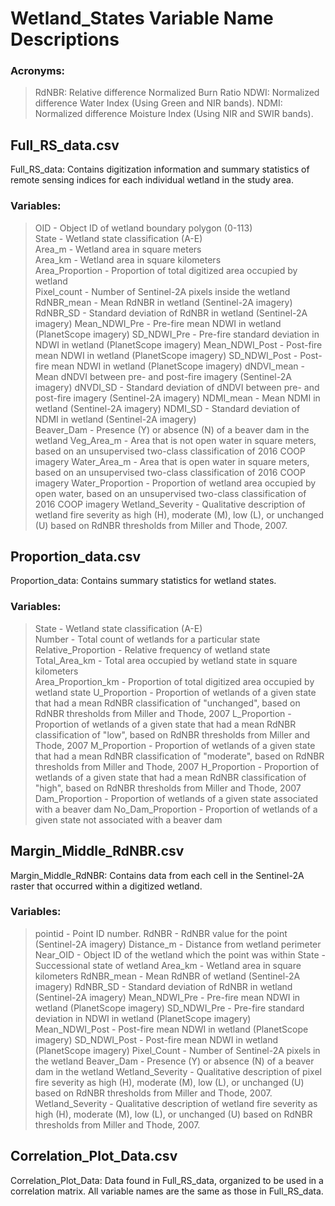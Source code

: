 # Wetland_States Variable Name Descriptions

### Acronyms:
>RdNBR: Relative difference Normalized Burn Ratio
>NDWI: Normalized difference Water Index (Using Green and NIR bands).
>NDMI: Normalized difference Moisture Index (Using NIR and SWIR bands).

## Full_RS_data.csv ##
Full_RS_data: Contains digitization information and summary statistics of remote sensing indices for each individual wetland in the study area.
### Variables:
>OID - Object ID of wetland boundary polygon (0-113)  
>State - Wetland state classification (A-E)  
>Area_m - Wetland area in square meters  
>Area_km - Wetland area in square kilometers  
>Area_Proportion - Proportion of total digitized area occupied by wetland  
>Pixel_count - Number of Sentinel-2A pixels inside the wetland
>RdNBR_mean - Mean RdNBR in wetland (Sentinel-2A imagery)
>RdNBR_SD - Standard deviation of RdNBR in wetland (Sentinel-2A imagery)
>Mean_NDWI_Pre - Pre-fire mean NDWI in wetland (PlanetScope imagery)
>SD_NDWI_Pre - Pre-fire standard deviation in NDWI in wetland (PlanetScope imagery)
>Mean_NDWI_Post - Post-fire mean NDWI in wetland (PlanetScope imagery)
>SD_NDWI_Post - Post-fire mean NDWI in wetland (PlanetScope imagery)
>dNDVI_mean - Mean dNDVI between pre- and post-fire imagery (Sentinel-2A imagery)
>dNVDI_SD - Standard deviation of dNDVI between pre- and post-fire imagery (Sentinel-2A imagery)
>NDMI_mean -  Mean NDMI in wetland (Sentinel-2A imagery) 
>NDMI_SD - Standard deviation of NDMI in wetland (Sentinel-2A imagery)  
>Beaver_Dam - Presence (Y) or absence (N) of a beaver dam in the wetland
>Veg_Area_m - Area that is not open water in square meters, based on an unsupervised two-class classification of 2016 COOP imagery
>Water_Area_m - Area that is open water in square meters, based on an unsupervised two-class classification of 2016 COOP imagery
>Water_Proportion - Proportion of wetland area occupied by open water, based on an unsupervised two-class classification of 2016 COOP imagery
>Wetland_Severity - Qualitative description of wetland fire severity as high (H), moderate (M), low (L), or unchanged (U) based on RdNBR thresholds from Miller and Thode, 2007.

## Proportion_data.csv ##
Proportion_data: Contains summary statistics for wetland states. 
### Variables:
>State - Wetland state classification (A-E)  
>Number - Total count of wetlands for a particular state  
>Relative_Proportion - Relative frequency of wetland state  
>Total_Area_km - Total area occupied by wetland state in square kilometers  
>Area_Proportion_km - Proportion of total digitized area occupied by wetland state
>U_Proportion - Proportion of wetlands of a given state that had a mean RdNBR classification of "unchanged", based on RdNBR thresholds from Miller and Thode, 2007
>L_Proportion - Proportion of wetlands of a given state that had a mean RdNBR classification of "low", based on RdNBR thresholds from Miller and Thode, 2007
>M_Proportion - Proportion of wetlands of a given state that had a mean RdNBR classification of "moderate", based on RdNBR thresholds from Miller and Thode, 2007
>H_Proportion - Proportion of wetlands of a given state that had a mean RdNBR classification of "high", based on RdNBR thresholds from Miller and Thode, 2007
>Dam_Proportion - Proportion of wetlands of a given state associated with a beaver dam
>No_Dam_Proportion - Proportion of wetlands of a given state not associated with a beaver dam

## Margin_Middle_RdNBR.csv ##
Margin_Middle_RdNBR: Contains data from each cell in the Sentinel-2A raster that occurred within a digitized wetland.
### Variables:
>pointid - Point ID number.
>RdNBR - RdNBR value for the point (Sentinel-2A imagery)
>Distance_m - Distance from wetland perimeter
>Near_OID - Object ID of the wetland which the point was within
>State - Successional state of wetland
>Area_km - Wetland area in square kilometers
>RdNBR_mean - Mean RdNBR of wetland (Sentinel-2A imagery)
>RdNBR_SD - Standard deviation of RdNBR in wetland (Sentinel-2A imagery)
>Mean_NDWI_Pre - Pre-fire mean NDWI in wetland (PlanetScope imagery)
>SD_NDWI_Pre - Pre-fire standard deviation in NDWI in wetland (PlanetScope imagery)
>Mean_NDWI_Post - Post-fire mean NDWI in wetland (PlanetScope imagery)
>SD_NDWI_Post - Post-fire mean NDWI in wetland (PlanetScope imagery)
>Pixel_Count - Number of Sentinel-2A pixels in the wetland
>Beaver_Dam - Presence (Y) or absence (N) of a beaver dam in the wetland
>Wetland_Severity - Qualitative description of pixel fire severity as high (H), moderate (M), low (L), or unchanged (U) based on RdNBR thresholds from Miller and Thode, 2007.
>Wetland_Severity - Qualitative description of wetland fire severity as high (H), moderate (M), low (L), or unchanged (U) based on RdNBR thresholds from Miller and Thode, 2007.

## Correlation_Plot_Data.csv ##
Correlation_Plot_Data: Data found in Full_RS_data, organized to be used in a correlation matrix. All variable names are the same as those in Full_RS_data.
